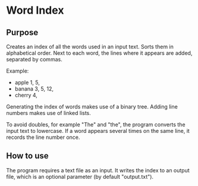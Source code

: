 # Word Index
## Purpose
Creates an index of all the words used in an input text.
Sorts them in alphabetical order.
Next to each word, the lines where it appears are added, separated by commas.

Example:
- apple 1, 5,
- banana 3, 5, 12,
- cherry 4,

Generating the index of words makes use of a binary tree.
Adding line numbers makes use of linked lists.

To avoid doubles, for example "The" and "the", the program converts the input text to lowercase.
If a word appears several times on the same line, it records the line number once.

## How to use
The program requires a text file as an input.
It writes the index to an output file, which is an optional parameter (by default "output.txt").
